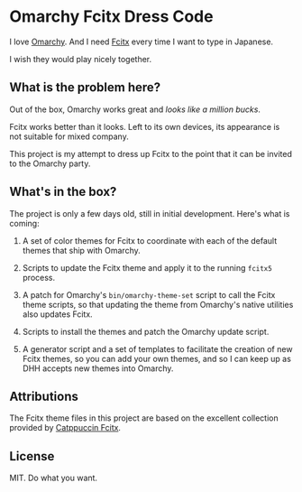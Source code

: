 # Omarchy Fcitx Dress Code

I love [Omarchy](https://omarchy.org). And I need [Fcitx](https://fcitx-im.org) every time I want to type in Japanese.

I wish they would play nicely together.

## What is the problem here?

Out of the box, Omarchy works great and *looks like a million bucks*. 

Fcitx works better than it looks. Left to its own devices, its appearance is not suitable for mixed company.

This project is my attempt to dress up Fcitx to the point that it can be invited to the Omarchy party.

## What's in the box?

The project is only a few days old, still in initial development. Here's what is coming:

1. A set of color themes for Fcitx to coordinate with each of the default themes that ship with Omarchy.

2. Scripts to update the Fcitx theme and apply it to the running `fcitx5` process.

3. A patch for Omarchy's `bin/omarchy-theme-set` script to call the Fcitx theme scripts, so that updating the theme from Omarchy's native utilities also updates Fcitx.

4. Scripts to install the themes and patch the Omarchy update script.

5. A generator script and a set of templates to facilitate the creation of new Fcitx themes, so you can add your own themes, and so I can keep up as DHH accepts new themes into Omarchy.

## Attributions
The Fcitx theme files in this project are based on the excellent collection provided by [Catppuccin Fcitx](https://github.com/catppuccin/fcitx5).

## License

MIT. Do what you want.
